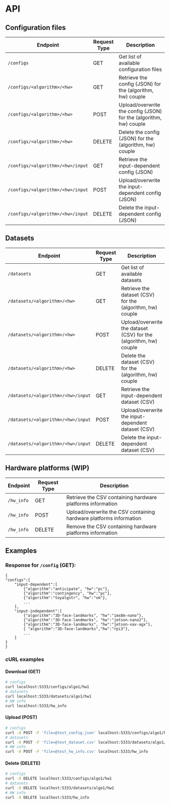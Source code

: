 # API

## Configuration files

| Endpoint                           | Request Type | Description                                                      |
|------------------------------------|--------------|------------------------------------------------------------------|
| `/configs`                         | GET          | Get list of available configuration files                        |
| `/configs/<algorithm>/<hw>`        | GET          | Retrieve the config (JSON) for the (algorithm, hw) couple        |
| `/configs/<algorithm>/<hw>`        | POST         | Upload/overwrite the config (JSON) for the (algorithm, hw) couple|
| `/configs/<algorithm>/<hw>`        | DELETE       | Delete the config (JSON) for the (algorithm, hw) couple          |
| `/configs/<algorithm>/<hw>/input`  | GET          | Retrieve the input-dependent config (JSON)                       |
| `/configs/<algorithm>/<hw>/input`  | POST         | Upload/overwrite the input-dependent config (JSON)               |
| `/configs/<algorithm>/<hw>/input`  | DELETE       | Delete the input-dependent config (JSON)                         |

## Datasets

| Endpoint                           | Request Type | Description                                                      |
|------------------------------------|--------------|------------------------------------------------------------------|
| `/datasets`                        | GET          | Get list of available datasets                                   |
| `/datasets/<algorithm>/<hw>`       | GET          | Retrieve the dataset (CSV) for the (algorithm, hw) couple        |
| `/datasets/<algorithm>/<hw>`       | POST         | Upload/overwrite the dataset (CSV) for the (algorithm, hw) couple|
| `/datasets/<algorithm>/<hw>`       | DELETE       | Delete the dataset (CSV) for the (algorithm, hw) couple          |
| `/datasets/<algorithm>/<hw>/input` | GET          | Retrieve the input-dependent dataset (CSV)                       |
| `/datasets/<algorithm>/<hw>/input` | POST         | Upload/overwrite the input-dependent dataset (CSV)               |
| `/datasets/<algorithm>/<hw>/input` | DELETE       | Delete the input-dependent dataset (CSV)                         |

## Hardware platforms (WIP)

| Endpoint                           | Request Type | Description                                                      |
|------------------------------------|--------------|------------------------------------------------------------------|
| `/hw_info`                         | GET          | Retrieve the CSV containing hardware platforms information        |
| `/hw_info`                         | POST         | Upload/overwrite the CSV containing hardware platforms information|
| `/hw_info`                         | DELETE       | Remove the CSV containing hardware platforms information          |

## Examples
### Response for `/config` (GET):
```
{
"configs":{
    "input-dependent":[
        {"algorithm":"anticipate", "hw":"pc"},
        {"algorithm":"contingency", "hw":"pc"},
        {"algorithm":"toyalgstr", "hw":"vm"},
        ...
    ],
    "input-independent":[
        {"algorithm":"3D-face-landmarks", "hw":"imx8m-nano"},
        {"algorithm":"3D-face-landmarks", "hw":"jetson-nano2"},
        {"algorithm":"3D-face-landmarks", "hw":"jetson-xav-agx"},
        { "algorithm":"3D-face-landmarks","hw":"rpi3"},
        ...
    ]
}
}
```

### cURL examples
#### Download (GET)
```bash
# configs
curl localhost:5333/configs/algo1/hw1
# datasets
curl localhost:5333/datasets/algo1/hw1
# HW info
curl localhost:5333/hw_info
```
#### Upload (POST)
```bash
# configs
curl -X POST -F 'file=@test_config.json' localhost:5333/configs/algo1/hw1
# datasets
curl -X POST -F 'file=@test_dataset.csv' localhost:5333/datasets/algo1/hw1
# HW info
curl -X POST -F 'file=@test_hw_info.csv' localhost:5333/hw_info
```
#### Delete (DELETE)
```bash
# configs
curl -X DELETE localhost:5333/configs/algo1/hw1
# datasets
curl -X DELETE localhost:5333/datasets/algo1/hw1
# HW info
curl -X DELETE localhost:5333/hw_info
```

